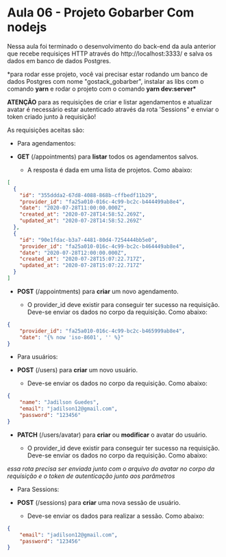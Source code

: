 # Aula 06 - Projeto Gobarber Com nodejs

Nessa aula foi terminado o desenvolvimento do back-end da aula anterior que recebe requisiçes HTTP através do http://localhost:3333/ e salva os dados em banco de dados Postgres.

\*para rodar esse projeto, você vai precisar estar rodando um banco de dados Postgres com nome "gostack_gobarber", instalar as libs com o comando **yarn** e rodar o projeto com o comando **yarn dev:server\***

**ATENÇÃO** para as requisições de criar e listar agendamentos e atualizar avatar é necessário estar autenticado através da rota 'Sessions" e enviar o token criado junto à requisição!

As requisições aceitas são:

- Para agendamentos:

* **GET** (/appointments) para **listar** todos os agendamentos salvos.

  - A resposta é dada em uma lista de projetos. Como abaixo:

```JSON
[
  {
    "id": "355ddda2-67d8-4088-868b-cffbedf11b29",
    "provider_id": "fa25a010-016c-4c99-bc2c-b444499ab8e4",
    "date": "2020-07-28T11:00:00.000Z",
    "created_at": "2020-07-28T14:58:52.269Z",
    "updated_at": "2020-07-28T14:58:52.269Z"
  },
  {
    "id": "90e1fdac-b3a7-4481-80d4-7254444bb5e0",
    "provider_id": "fa25a010-016c-4c99-bc2c-b464449ab8e4",
    "date": "2020-07-28T12:00:00.000Z",
    "created_at": "2020-07-28T15:07:22.717Z",
    "updated_at": "2020-07-28T15:07:22.717Z"
  }
]
```

- **POST** (/appointments) para **criar** um novo agendamento.

  - O provider_id deve existir para conseguir ter sucesso na requisição. Deve-se enviar os dados no corpo da requisição. Como abaixo:

```JSON
{
	"provider_id": "fa25a010-016c-4c99-bc2c-b465999ab8e4",
	"date": "{% now 'iso-8601', '' %}"
}
```

- Para usuários:

* **POST** (/users) para **criar** um novo usuário.

  - Deve-se enviar os dados no corpo da requisição. Como abaixo:

```JSON
{
	"name": "Jadilson Guedes",
	"email": "jadilson12@gmail.com",
	"password": "123456"
}
```

- **PATCH** (/users/avatar) para **criar** ou **modificar** o avatar do usuário.

  - O provider_id deve existir para conseguir ter sucesso na requisição. Deve-se enviar os dados no corpo da requisição. Como abaixo:

_essa rota precisa ser enviada junto com o arquivo do avatar no corpo da requisição e o token de autenticação junto aos parâmetros_

- Para Sessions:

* **POST** (/sessions) para **criar** uma nova sessão de usuário.

  - Deve-se enviar os dados para realizar a sessão. Como abaixo:

```JSON
{
	"email": "jadilson12@gmail.com",
	"password": "123456"
}
```
